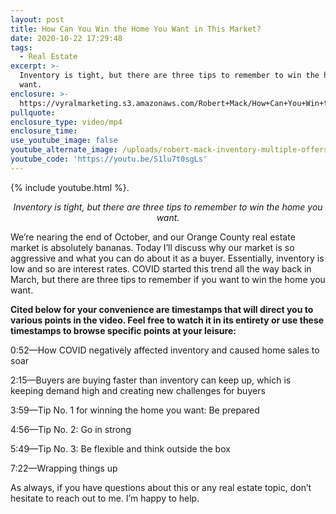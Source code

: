 ```yaml
---
layout: post
title: How Can You Win the Home You Want in This Market?
date: 2020-10-22 17:29:48
tags:
  - Real Estate
excerpt: >-
  Inventory is tight, but there are three tips to remember to win the home you
  want.
enclosure: >-
  https://vyralmarketing.s3.amazonaws.com/Robert+Mack/How+Can+You+Win+the+Home+You+Want+in+This+Market_.mp4
pullquote:
enclosure_type: video/mp4
enclosure_time:
use_youtube_image: false
youtube_alternate_image: /uploads/robert-mack-inventory-multiple-offers-and-how-to-win-yt.jpg
youtube_code: 'https://youtu.be/S1lu7t0sgLs'
---
```


{% include youtube.html %}.

<p style="text-align: center;"><em>Inventory is tight, but there are three tips to remember to win the home you want.</em></p>

We’re nearing the end of October, and our Orange County real estate market is absolutely bananas. Today I’ll discuss why our market is so aggressive and what you can do about it as a buyer. Essentially, inventory is low and so are interest rates. COVID started this trend all the way back in March, but there are three tips to remember if you want to win the home you want.&nbsp;

**Cited below for your convenience are timestamps that will direct you to various points in the video. Feel free to watch it in its entirety or use these timestamps to browse specific points at your leisure:&nbsp;**

0:52—How COVID negatively affected inventory and caused home sales to soar

2:15—Buyers are buying faster than inventory can keep up, which is keeping demand high and creating new challenges for buyers

3:59—Tip No. 1 for winning the home you want: Be prepared

4:56—Tip No. 2: Go in strong

5:49—Tip No. 3: Be flexible and think outside the box&nbsp;

7:22—Wrapping things up&nbsp;

As always, if you have questions about this or any real estate topic, don’t hesitate to reach out to me. I’m happy to help.